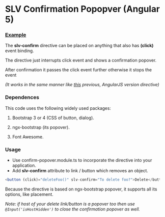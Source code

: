 # SLV Confirmation Popopver (Angular 5)

### [Example](https://salev.github.io/angular/slv-confirm-popopver/)

The __slv-confirm__ directive can be placed on anything that also has __(click)__ event binding.

The directive just interrupts click event and shows a confirmation popover.

After confirmation it passes the click event further otherwise it stops the event

_(It works in the same manner like [this](http://jameskleeh.com/angular-confirm/) previous, AngularJS version directive)_

### Dependences

This code uses the following widely used packages:

1. Bootstrap 3 or 4 (CSS of button, dialog).

2. ngx-bootstrap (its popover).

3. Font Awesome.

### Usage

- Use confirm-popover.module.ts to incorporate the directive into your application.
- Add __slv-confirm__ attribute to link / button which removes an object.
```js
<button (click)="deleteFoo()" slv-confirm="To delete foo?">Delete</button>
```

Because the directive is based on ngx-bootstrap popover, it supports all its options, like placement.

_Note: if host of your delete link/button is a popover too then
use <code>@Input('isHostHidden')</code> to close the confirmation popover as well._ 
